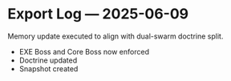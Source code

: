 # Export Log — 2025-06-09

Memory update executed to align with dual-swarm doctrine split.
- EXE Boss and Core Boss now enforced
- Doctrine updated
- Snapshot created
